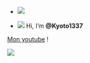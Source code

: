 - <img src="https://cdn.discordapp.com/attachments/878360404970070096/893536401575006218/spirited-away-chihiro.gif">









- <img src="https://cdn.discordapp.com/emojis/885978050976706630.gif?size=32">                Hi, I’m __@Kyoto1337__



[Mon youtube](https://www.youtube.com/channel/UC3qf9qKE0sE9U-wB0g3iv-w) !

<img src="https://github-readme-stats.vercel.app/api?username=Kyoto1337&&show_icons=true&title_color=ffffff&icon_color=bb2acf&text_color=daf7dc&bg_color=151515">




<!---
Kyoto1337/Kyoto1337 is a ✨ special ✨ repository because its `README.md` (this file) appears on your GitHub profile.
You can click the Preview link to take a look at your changes.
--->
